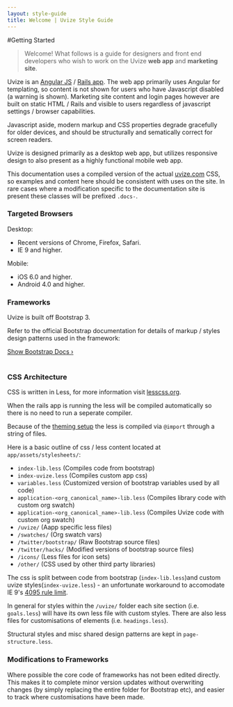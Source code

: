 ```yaml
---
layout: style-guide
title: Welcome | Uvize Style Guide
---
```


#Getting Started

>Welcome! What follows is a guide for designers and front end developers who wish to work on the Uvize **web app** and **marketing site**.

Uvize is an [Angular JS](https://angularjs.org/) / [Rails app](http://rubyonrails.org/). The web app primarily uses Angular for templating, so content is not shown for users who have Javascript disabled (a warning is shown). Marketing site content and login pages however are built on static HTML / Rails and visible to users regardless of javascript settings / browser capabilities.

Javascript aside, modern markup and CSS properties degrade gracefully for older devices, and should be structurally and sematically correct for screen readers.

Uvize is designed primarily as a desktop web app, but utilizes responsive design to also present as a highly functional mobile web app.

This documentation uses a compiled version of the actual [uvize.com](http://uvize.com) CSS, so examples and content here should be consistent with uses on the site. In rare cases where a modification specific to the documentation site is present these classes will be prefixed `.docs-`.

### Targeted Browsers

Desktop: 

- Recent versions of Chrome, Firefox, Safari. 
- IE 9 and higher.

Mobile: 

- iOS 6.0 and higher. 
- Android 4.0 and higher.


### Frameworks

Uvize is built off Bootstrap 3.

Refer to the official Bootstrap documentation for details of markup / styles design patterns used in the framework:

<a href="http://getbootstrap.com/" target="blank" class="btn btn-success btn-lg">Show Bootstrap Docs &rsaquo;</a>
<br/><br/>

### CSS Architecture

CSS is written in Less, for more information visit [lesscss.org](http://lesscss.org/).

When the rails app is running the less will be compiled automatically so there is no need to run a seperate compiler.

Because of the [theming setup](theming.html) the less is compiled via `@import` through a string of files.

Here is a basic outline of css / less content located at `app/assets/stylesheets/`:


- `index-lib.less` (Compiles code from bootstrap)
- `index-uvize.less` (Compiles custom app css)
- `variables.less` (Customized version of bootstrap variables used by all code)
- `application-<org_canonical_name>-lib.less` (Compiles library code with custom org swatch)
- `application-<org_canonical_name>-lib.less` (Compiles Uvize code with custom org swatch)
- `/uvize/` (Aapp specific less files)
- `/swatches/` (Org swatch vars)
- `/twitter/bootstrap/` (Raw Bootstrap source files)
- `/twitter/hacks/` (Modified versions of bootstrap source files)
- `/icons/` (Less files for icon sets)
- `/other/` (CSS used by other third party libraries)



The css is split between code from bootstrap (`index-lib.less`)and custom uvize styles(`index-uvize.less`) - an unfortunate workaround to accomodate IE 9's [4095 rule limit](http://blogs.msdn.com/b/ieinternals/archive/2011/05/14/internet-explorer-stylesheet-rule-selector-import-sheet-limit-maximum.aspx). 

In general for styles within the `/uvize/` folder each site section (i.e. `goals.less`) will have its own less file with custom styles. There are also less files for customisations of elements (i.e. `headings.less`).

Structural styles and misc shared design patterns are kept in `page-structure.less`.

### Modifications to Frameworks

Where possible the core code of frameworks has not been edited directly. This makes it to complete minor version updates without overwriting changes (by simply replacing the entire folder for Bootstrap etc), and easier to track where customisations have been made.



